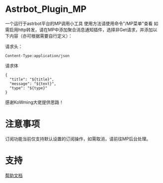 # Astrbot_Plugin_MP
一个运行于astrbot平台的MP调用小工具
使用方法请使用命令"/MP菜单"查看
如需启用http转发，请在MP中添加聚合消息通知插件，选择非Get请求，并添加以下内容（亦可根据需要自行定义）：

请求头：
```
Content-Type:application/json
```
请求体
```
{
  "title": "${title}",
  "message": "${text}",
  "type": "${type}"
}
```
感谢KoWming大佬提供思路！

# 注意事项
订阅功能当前仅支持默认设置的订阅操作，如需取消，请前往MP后台处理。
# 支持

[帮助文档](https://astrbot.app)
